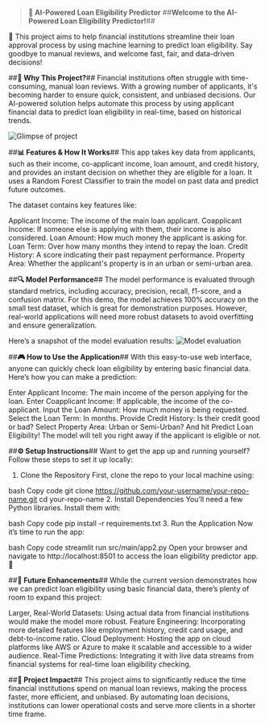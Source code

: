 >   **🏦 AI-Powered Loan Eligibility Predictor**
##**Welcome to the AI-Powered Loan Eligibility Predictor!**## 

🚀 This project aims to help financial institutions streamline their loan approval process by using machine learning to predict loan eligibility. Say goodbye to manual reviews, and welcome fast, fair, and data-driven decisions!

##**🌟 Why This Project?**##
Financial institutions often struggle with time-consuming, manual loan reviews. With a growing number of applicants, it's becoming harder to ensure quick, consistent, and unbiased decisions. Our AI-powered solution helps automate this process by using applicant financial data to predict loan eligibility in real-time, based on historical trends.

![Glimpse of project](https://github.com/user-attachments/assets/09d344c5-e871-415b-bc33-a4b02724a3f8)



##**📊 Features & How It Works**##
This app takes key data from applicants, such as their income, co-applicant income, loan amount, and credit history, and provides an instant decision on whether they are eligible for a loan. It uses a Random Forest Classifier to train the model on past data and predict future outcomes.

The dataset contains key features like:

Applicant Income: The income of the main loan applicant.
Coapplicant Income: If someone else is applying with them, their income is also considered.
Loan Amount: How much money the applicant is asking for.
Loan Term: Over how many months they intend to repay the loan.
Credit History: A score indicating their past repayment performance.
Property Area: Whether the applicant's property is in an urban or semi-urban area.

##**🔍 Model Performance**##
The model performance is evaluated through standard metrics, including accuracy, precision, recall, f1-score, and a confusion matrix. For this demo, the model achieves 100% accuracy on the small test dataset, which is great for demonstration purposes. However, real-world applications will need more robust datasets to avoid overfitting and ensure generalization.

Here’s a snapshot of the model evaluation results:
![Model evaluation](https://github.com/user-attachments/assets/11a885fc-32ba-4bde-9933-80efa471aa0d)




##**🎮 How to Use the Application**##
With this easy-to-use web interface, anyone can quickly check loan eligibility by entering basic financial data. Here’s how you can make a prediction:

Enter Applicant Income: The main income of the person applying for the loan.
Enter Coapplicant Income: If applicable, the income of the co-applicant.
Input the Loan Amount: How much money is being requested.
Select the Loan Term: In months.
Provide Credit History: Is their credit good or bad?
Select Property Area: Urban or Semi-Urban?
And hit Predict Loan Eligibility! The model will tell you right away if the applicant is eligible or not.


##**⚙️ Setup Instructions**##
Want to get the app up and running yourself? Follow these steps to set it up locally:

1. Clone the Repository
First, clone the repo to your local machine using:

bash
Copy code
git clone https://github.com/your-username/your-repo-name.git
cd your-repo-name
2. Install Dependencies
You’ll need a few Python libraries. Install them with:

bash
Copy code
pip install -r requirements.txt
3. Run the Application
Now it’s time to run the app:

bash
Copy code
streamlit run src/main/app2.py
Open your browser and navigate to http://localhost:8501 to access the loan eligibility predictor app. 🎉

##**🚀 Future Enhancements**##
While the current version demonstrates how we can predict loan eligibility using basic financial data, there’s plenty of room to expand this project:

Larger, Real-World Datasets: Using actual data from financial institutions would make the model more robust.
Feature Engineering: Incorporating more detailed features like employment history, credit card usage, and debt-to-income ratio.
Cloud Deployment: Hosting the app on cloud platforms like AWS or Azure to make it scalable and accessible to a wider audience.
Real-Time Predictions: Integrating it with live data streams from financial systems for real-time loan eligibility checking.

##**🏅 Project Impact**##
This project aims to significantly reduce the time financial institutions spend on manual loan reviews, making the process faster, more efficient, and unbiased. By automating loan decisions, institutions can lower operational costs and serve more clients in a shorter time frame.
